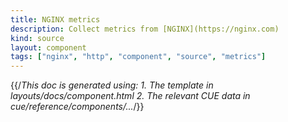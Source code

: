 ```yaml
---
title: NGINX metrics
description: Collect metrics from [NGINX](https://nginx.com)
kind: source
layout: component
tags: ["nginx", "http", "component", "source", "metrics"]
---
```


{{/*This doc is generated using:
     1. The template in layouts/docs/component.html
2. The relevant CUE data in cue/reference/components/...*/}}

